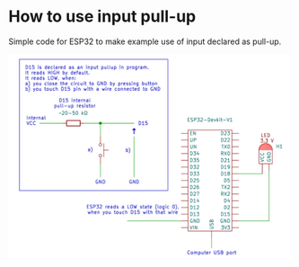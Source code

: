 # How to use input pull-up
Simple code for ESP32 to make example use of input declared as pull-up.

![Circuit](https://github.com/PaweuQ/ESP32-puzzles/raw/main/inputs/2_Pull_up_input/circuit.png)
